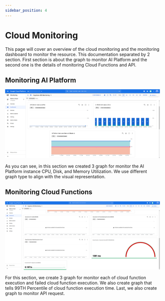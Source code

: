 ```yaml
---
sidebar_position: 4
---
```


# Cloud Monitoring

This page will cover an overview of the cloud monitoring and the monitoring dashboard to monitor the resource. This documentation separated by 2 section. First section is about the graph to monitor AI Platform and the second one is the details of monitoring Cloud Functions and API.

## Monitoring AI Platform

![monitor ai platform](/img/cloud-monitoring/001.png)

As you can see, in this section we created 3 graph for monitor the AI Platform instance CPU, Disk, and Memory Utilization. We use different graph type to align with the visual representation.

## Monitoring Cloud Functions

![monitor cloud functions](/img/cloud-monitoring/002.png)

For this section, we create 3 graph for monitor each of cloud function execution and failed cloud function execution. We also create graph that tells 99TH Percentile of cloud function execution time. Last, we also create graph to monitor API request.
